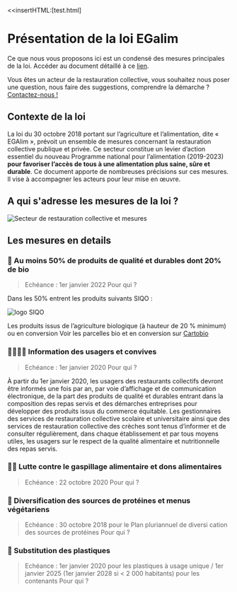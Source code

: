 <<insertHTML:[test.html]


# Présentation de la loi EGalim

Ce que nous vous proposons ici est un condensé des mesures principales de la loi. 
Accéder au document détaillé à ce [lien](https://github.com/betagouv/macantine/blob/main/2001_Mesures-LoiEgalim_BRO_BD.pdf). 

Vous êtes un acteur de la restauration collective, vous souhaitez nous poser une question, nous faire des suggestions, comprendre la démarche ? 
[Contactez-nous !](mailto:contact@egalim.beta.gouv.fr)

## Contexte de la loi

La loi du 30 octobre 2018 portant sur l’agriculture et l’alimentation, dite « EGAlim », prévoit un ensemble de mesures concernant la restauration collective publique et privée. Ce secteur constitue un levier d’action essentiel du nouveau Programme national pour l’alimentation (2019-2023) <strong>pour favoriser l’accès de tous à une alimentation plus saine, sûre et durable</strong>. Ce document apporte de nombreuses précisions sur ces mesures. Il vise à accompagner les acteurs pour leur mise en œuvre.

## A qui s'adresse les mesures de la loi ?

![Secteur de restauration collective et mesures](https://user-images.githubusercontent.com/36134318/101634118-89353300-3a28-11eb-8ab0-e8fe3b68eb6f.png)

## Les mesures en details 

### 🍎 Au moins 50% de produits de qualité et durables dont 20% de bio

> Echéance : 1er janvier 2022
> Pour qui ?

Dans les 50% entrent les produits suivants SIQO :

![logo SIQO](https://user-images.githubusercontent.com/36134318/101636111-23967600-3a2b-11eb-89dc-44fef8e44a03.png)

Les produits issus de l’agriculture biologique (à hauteur de 20 % minimum) ou en conversion
Voir les parcelles bio et en conversion sur [Cartobio](https://cartobio.org/#/)

### 👨‍👩‍👧‍👧 Information des usagers et convives

> Echéance : 1er janvier 2020
> Pour qui ?

À partir du 1er janvier 2020, les usagers des restaurants collectifs devront être informés une fois par an, par voie d’affichage et de communication électronique, de la part des produits de qualité et durables entrant dans la composition des repas servis et des démarches entreprises pour développer des produits issus du commerce équitable.
Les gestionnaires des services de restauration collective scolaire et universitaire ainsi que des services de restauration collective des crèches sont tenus d’informer et de consulter régulièrement, dans chaque établissement et par tous moyens utiles, les usagers sur le respect de la qualité alimentaire et nutritionnelle des repas servis.

### 🙌🏻 Lutte contre le gaspillage alimentaire et dons alimentaires

> Echéance : 22 octobre 2020
> Pour qui ?

### 💪 Diversification des sources de protéines et menus végétariens

> Echéance : 30 octobre 2018 pour le Plan pluriannuel de diversi cation des sources de protéines
> Pour qui ?

### 💨 Substitution des plastiques

> Echéance : 1er janvier 2020 pour les plastiques à usage unique / 1er janvier 2025 (1er janvier 2028 si < 2 000 habitants) pour les contenants
> Pour qui ?


